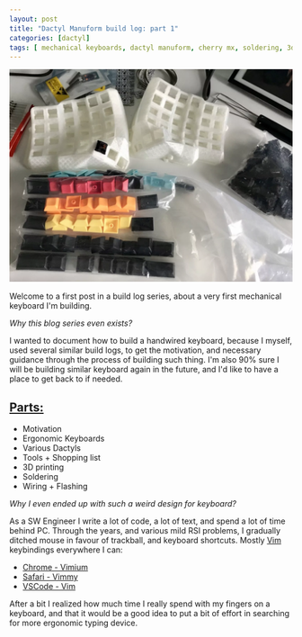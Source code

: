 ```yaml
---
layout: post
title: "Dactyl Manuform build log: part 1"
categories: [dactyl]
tags: [ mechanical keyboards, dactyl manuform, cherry mx, soldering, 3d printing]
---
```

![Dactyl Pre Build](/public/dactyl_pre_build.webp)

Welcome to a first post in a build log series, about a very first mechanical keyboard I'm building.

*Why this blog series even exists?*

I wanted to document how to build a handwired keyboard, because I myself, used several similar build logs, to get the motivation, and necessary guidance through the process of building such thing. I'm also 90% sure I will be building similar keyboard again in the future, and I'd like to have a place to get back to if needed.

## [Parts:](#parts)
- Motivation
- Ergonomic Keyboards
- Various Dactyls
- Tools + Shopping list
- 3D printing
- Soldering
- Wiring + Flashing

*Why I even ended up with such a weird design for keyboard?*

As a SW Engineer I write a lot of code, a lot of text, and spend a lot of time behind PC. Through the years, and various mild RSI problems, I gradually ditched mouse in favour of trackball, and keyboard shortcuts. Mostly [Vim](https://www.vim.org/) keybindings everywhere I can: 
- [Chrome - Vimium ](https://chrome.google.com/webstore/detail/vimium/dbepggeogbaibhgnhhndojpepiihcmeb)
- [Safari - Vimmy](https://gggritso.com/vimmy.safariextension/)
- [VSCode - Vim](https://github.com/VSCodeVim/Vim)

After a bit I realized how much time I really spend with my fingers on a keyboard, and that it would be a good idea
to put a bit of effort in searching for more ergonomic typing device.

